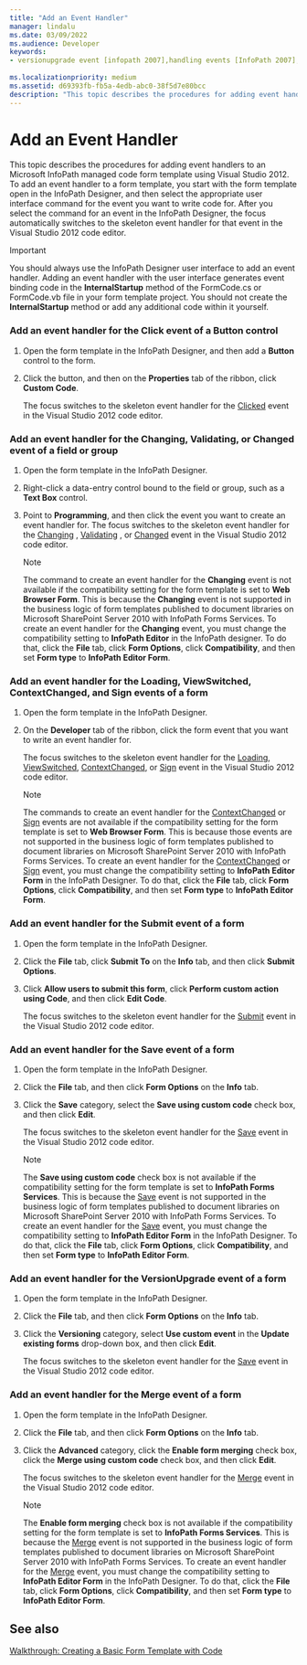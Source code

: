 ```yaml
---
title: "Add an Event Handler" 
manager: lindalu
ms.date: 03/09/2022
ms.audience: Developer 
keywords:
- versionupgrade event [infopath 2007],handling events [InfoPath 2007],Changing event [InfoPath 2007],InfoPath 2007, adding event handlers,Changed event [InfoPath 2007],ContextChanged event [InfoPath 2007],Click event [InfoPath 2007],events [InfoPath 2007], adding event handlers,Sign event [InfoPath 2007],ViewSwitched event [InfoPath 2007],event handling [InfoPath 2007],Merge event [InfoPath 2007],Validating event [InfoPath 2007],Submit event [InfoPath 2007],Save event [InfoPath 2007],Loading event [InfoPath 2007]
 
ms.localizationpriority: medium
ms.assetid: d69393fb-fb5a-4edb-abc0-38f5d7e80bcc
description: "This topic describes the procedures for adding event handlers to an Microsoft InfoPath managed code form template using Visual Studio 2012. To add an event handler to a form template, you start with the form template open in the InfoPath Designer, and then select the appropriate user interface command for the event you want to write code for. After you select the command for an event in the InfoPath Designer, the focus automatically switches to the skeleton event handler for that event in the Visual Studio 2012 code editor."
---
```


# Add an Event Handler

This topic describes the procedures for adding event handlers to an Microsoft InfoPath managed code form template using Visual Studio 2012. To add an event handler to a form template, you start with the form template open in the InfoPath Designer, and then select the appropriate user interface command for the event you want to write code for. After you select the command for an event in the InfoPath Designer, the focus automatically switches to the skeleton event handler for that event in the Visual Studio 2012 code editor.
  
> [!IMPORTANT]
> You should always use the InfoPath Designer user interface to add an event handler. Adding an event handler with the user interface generates event binding code in the **InternalStartup** method of the FormCode.cs or FormCode.vb file in your form template project. You should not create the **InternalStartup** method or add any additional code within it yourself.
  
### Add an event handler for the Click event of a Button control

1. Open the form template in the InfoPath Designer, and then add a **Button** control to the form.

2. Click the button, and then on the **Properties** tab of the ribbon, click **Custom Code**.

    The focus switches to the skeleton event handler for the [Clicked](https://msdn.microsoft.com/library/Microsoft.Office.InfoPath.ButtonEvent.Clicked.aspx) event in the Visual Studio 2012 code editor.

### Add an event handler for the Changing, Validating, or Changed event of a field or group

1. Open the form template in the InfoPath Designer.

2. Right-click a data-entry control bound to the field or group, such as a **Text Box** control.

3. Point to **Programming**, and then click the event you want to create an event handler for. The focus switches to the skeleton event handler for the [Changing](https://msdn.microsoft.com/library/Microsoft.Office.InfoPath.XmlEvent.Changing.aspx) , [Validating](https://msdn.microsoft.com/library/Microsoft.Office.InfoPath.XmlEvent.Validating.aspx) , or [Changed](https://msdn.microsoft.com/library/Microsoft.Office.InfoPath.XmlEvent.Changed.aspx) event in the Visual Studio 2012 code editor.

    > [!NOTE]
    > The command to create an event handler for the **Changing** event is not available if the compatibility setting for the form template is set to **Web Browser Form**. This is because the **Changing** event is not supported in the business logic of form templates published to document libraries on Microsoft SharePoint Server 2010 with InfoPath Forms Services. To create an event handler for the **Changing** event, you must change the compatibility setting to **InfoPath Editor** in the InfoPath designer. To do that, click the **File** tab, click **Form Options**, click **Compatibility**, and then set **Form type** to **InfoPath Editor Form**.
  
### Add an event handler for the Loading, ViewSwitched, ContextChanged, and Sign events of a form

1. Open the form template in the InfoPath Designer.

2. On the **Developer** tab of the ribbon, click the form event that you want to write an event handler for.

    The focus switches to the skeleton event handler for the [Loading](https://msdn.microsoft.com/library/Microsoft.Office.InfoPath.FormEvents.Loading.aspx), [ViewSwitched](https://msdn.microsoft.com/library/Microsoft.Office.InfoPath.FormEvents.ViewSwitched.aspx), [ContextChanged](https://msdn.microsoft.com/library/Microsoft.Office.InfoPath.FormEvents.ContextChanged.aspx), or [Sign](https://msdn.microsoft.com/library/Microsoft.Office.InfoPath.FormEvents.Sign.aspx) event in the Visual Studio 2012 code editor.

    > [!NOTE]
    > The commands to create an event handler for the [ContextChanged](https://msdn.microsoft.com/library/Microsoft.Office.InfoPath.FormEvents.ContextChanged.aspx) or [Sign](https://msdn.microsoft.com/library/Microsoft.Office.InfoPath.FormEvents.Sign.aspx) events are not available if the compatibility setting for the form template is set to **Web Browser Form**. This is because those events are not supported in the business logic of form templates published to document libraries on Microsoft SharePoint Server 2010 with InfoPath Forms Services. To create an event handler for the [ContextChanged](https://msdn.microsoft.com/library/Microsoft.Office.InfoPath.FormEvents.ContextChanged.aspx) or [Sign](https://msdn.microsoft.com/library/Microsoft.Office.InfoPath.FormEvents.Sign.aspx) event, you must change the compatibility setting to **InfoPath Editor Form** in the InfoPath Designer. To do that, click the **File** tab, click **Form Options**, click **Compatibility**, and then set **Form type** to **InfoPath Editor Form**.
  
### Add an event handler for the Submit event of a form

1. Open the form template in the InfoPath Designer.

2. Click the **File** tab, click **Submit To** on the **Info** tab, and then click **Submit Options**.

3. Click **Allow users to submit this form**, click **Perform custom action using Code**, and then click **Edit Code**.

    The focus switches to the skeleton event handler for the [Submit](https://msdn.microsoft.com/library/Microsoft.Office.InfoPath.FormEvents.Submit.aspx) event in the Visual Studio 2012 code editor.

### Add an event handler for the Save event of a form

1. Open the form template in the InfoPath Designer.

2. Click the **File** tab, and then click **Form Options** on the **Info** tab.

3. Click the **Save** category, select the **Save using custom code** check box, and then click **Edit**.

    The focus switches to the skeleton event handler for the [Save](https://msdn.microsoft.com/library/Microsoft.Office.InfoPath.FormEvents.Save.aspx) event in the Visual Studio 2012 code editor.

    > [!NOTE]
    > The **Save using custom code** check box is not available if the compatibility setting for the form template is set to **InfoPath Forms Services**. This is because the [Save](https://msdn.microsoft.com/library/Microsoft.Office.InfoPath.FormEvents.Save.aspx) event is not supported in the business logic of form templates published to document libraries on Microsoft SharePoint Server 2010 with InfoPath Forms Services. To create an event handler for the [Save](https://msdn.microsoft.com/library/Microsoft.Office.InfoPath.FormEvents.Save.aspx) event, you must change the compatibility setting to **InfoPath Editor Form** in the InfoPath Designer. To do that, click the **File** tab, click **Form Options**, click **Compatibility**, and then set **Form type** to **InfoPath Editor Form**.
  
### Add an event handler for the VersionUpgrade event of a form

1. Open the form template in the InfoPath Designer.

2. Click the **File** tab, and then click **Form Options** on the **Info** tab.

3. Click the **Versioning** category, select **Use custom event** in the **Update existing forms** drop-down box, and then click **Edit**.

    The focus switches to the skeleton event handler for the [Save](https://msdn.microsoft.com/library/Microsoft.Office.InfoPath.FormEvents.Save.aspx) event in the Visual Studio 2012 code editor.

### Add an event handler for the Merge event of a form

1. Open the form template in the InfoPath Designer.

2. Click the **File** tab, and then click **Form Options** on the **Info** tab.

3. Click the **Advanced** category, click the **Enable form merging** check box, click the **Merge using custom code** check box, and then click **Edit**.

    The focus switches to the skeleton event handler for the [Merge](https://msdn.microsoft.com/library/Microsoft.Office.InfoPath.FormEvents.Merge.aspx) event in the Visual Studio 2012 code editor.

    > [!NOTE]
    > The **Enable form merging** check box is not available if the compatibility setting for the form template is set to **InfoPath Forms Services**. This is because the [Merge](https://msdn.microsoft.com/library/Microsoft.Office.InfoPath.FormEvents.Merge.aspx) event is not supported in the business logic of form templates published to document libraries on Microsoft SharePoint Server 2010 with InfoPath Forms Services. To create an event handler for the [Merge](https://msdn.microsoft.com/library/Microsoft.Office.InfoPath.FormEvents.Merge.aspx) event, you must change the compatibility setting to **InfoPath Editor Form** in the InfoPath Designer. To do that, click the **File** tab, click **Form Options**, click **Compatibility**, and then set **Form type** to **InfoPath Editor Form**.
  
## See also

[Walkthrough: Creating a Basic Form Template with Code](walkthrough-creating-a-basic-form-template-with-code.md)
